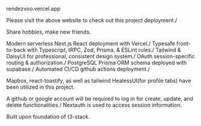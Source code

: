 rendezvoo.vercel.app

Please visit the above website to check out this project deployment./

Share hobbies, make new friends.

Modern serverless Next.js React deployment with Vercel./
Typesafe front-to-back with Typescript, tRPC, Zod, Prisma, & ESLint rules./
Tailwind & DaisyUI for professional, consistent design system./
OAuth session-specific routing & authorization./
PostgreSQL Prisma ORM schema deployed with supabase./
Automated CI/CD github actions deployment./

Mapbox, react-toastify, as well as tailwind HealessUI(for profile tabs) have been utilized in this project.

A github or google account will be required to log in for create, update, and delete functionalities./
Nextauth is used to access session information.

Built upon foundation of t3-stack.
